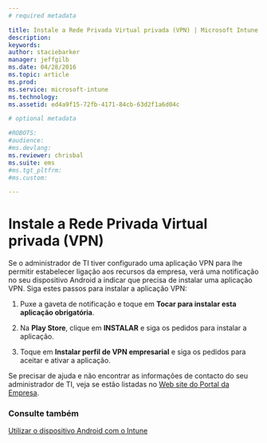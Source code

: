```yaml
---
# required metadata

title: Instale a Rede Privada Virtual privada (VPN) | Microsoft Intune
description:
keywords:
author: staciebarker
manager: jeffgilb
ms.date: 04/28/2016
ms.topic: article
ms.prod:
ms.service: microsoft-intune
ms.technology:
ms.assetid: ed4a9f15-72fb-4171-84cb-63d2f1a6d04c

# optional metadata

#ROBOTS:
#audience:
#ms.devlang:
ms.reviewer: chrisbal
ms.suite: ems
#ms.tgt_pltfrm:
#ms.custom:

---
```



# Instale a Rede Privada Virtual privada (VPN)

Se o administrador de TI tiver configurado uma aplicação VPN para lhe permitir estabelecer ligação aos recursos da empresa, verá uma notificação no seu dispositivo Android a indicar que precisa de instalar uma aplicação VPN. Siga estes passos para instalar a aplicação VPN:

1.  Puxe a gaveta de notificação e toque em **Tocar para instalar esta aplicação obrigatória**.

2.  Na **Play Store**, clique em **INSTALAR** e siga os pedidos para instalar a aplicação.

3.  Toque em **Instalar perfil de VPN empresarial** e siga os pedidos para aceitar e ativar a aplicação.

Se precisar de ajuda e não encontrar as informações de contacto do seu administrador de TI, veja se estão listadas no [Web site do Portal da Empresa](http://portal.manage.microsoft.com).

### Consulte também
[Utilizar o dispositivo Android com o Intune](using-your-android-device-with-intune.md)

<!--HONumber=Jun16_HO1-->


